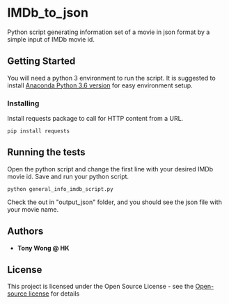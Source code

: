 # IMDb_to_json

Python script generating information set of a movie in json format by a simple input of IMDb movie id.

## Getting Started

You will need a python 3 environment to run the script. It is suggested to install [Anaconda Python 3.6 version](https://www.anaconda.com/download/) for easy environment setup.

### Installing

Install requests package to call for HTTP content from a URL. 

```
pip install requests
```

## Running the tests

Open the python script and change the first line with your desired IMDb movie id. Save and run your python script.
```
python general_info_imdb_script.py
```
Check the out in "output_json" folder, and you should see the json file with your movie name.

## Authors

* **Tony Wong @ HK**

## License

This project is licensed under the Open Source License - see the [Open-source license](https://en.wikipedia.org/wiki/Open-source_license) for details